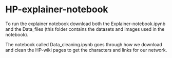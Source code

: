 # HP-explainer-notebook

To run the explainer notebook download both the Explainer-notebook.ipynb and the Data_files (this folder contains the datasets and images used in the notebook).

The notebook called Data_cleaning.ipynb goes through how we download and clean the HP-wiki pages to get the characters and links for our network. 

